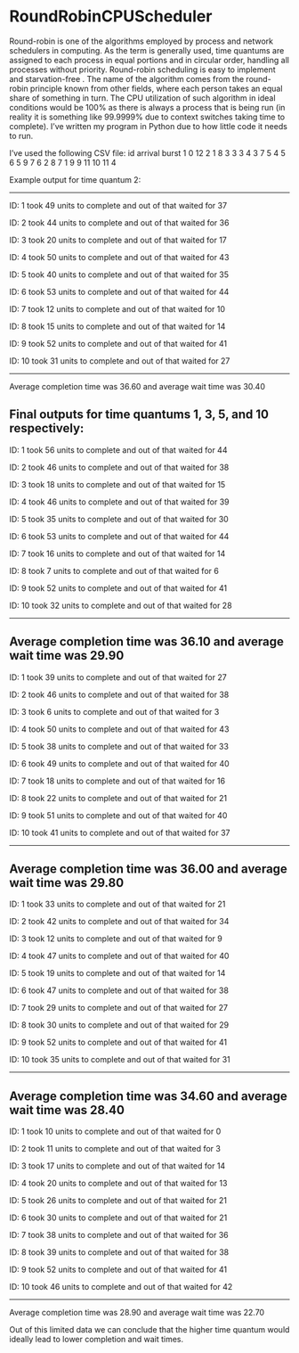 # RoundRobinCPUScheduler
Round-robin is one of the algorithms employed by process and network schedulers in
computing. As the term is generally used, time quantums are assigned to each process in equal
portions and in circular order, handling all processes without priority. Round-robin scheduling is
easy to implement and starvation-free . The name of the algorithm comes from the round-robin
principle known from other fields, where each person takes an equal share of something in turn.
The CPU utilization of such algorithm in ideal conditions would be 100% as there is
always a process that is being run (in reality it is something like 99.9999% due to context
switches taking time to complete). I’ve written my program in Python due to how little code it
needs to run.

I’ve used the following CSV file:
id arrival burst
1 0 12
2 1 8
3 3 3
4 3 7
5 4 5
6 5 9
7 6 2
8 7 1
9 9 11
10 11 4

Example output for time quantum 2:

----------------------------------------------------------------------
ID: 1 took 49 units to complete and out of that waited for 37

ID: 2 took 44 units to complete and out of that waited for 36

ID: 3 took 20 units to complete and out of that waited for 17

ID: 4 took 50 units to complete and out of that waited for 43

ID: 5 took 40 units to complete and out of that waited for 35

ID: 6 took 53 units to complete and out of that waited for 44

ID: 7 took 12 units to complete and out of that waited for 10

ID: 8 took 15 units to complete and out of that waited for 14

ID: 9 took 52 units to complete and out of that waited for 41

ID: 10 took 31 units to complete and out of that waited for 27

----------------------------------------------------------------------
Average completion time was 36.60 and average wait time was 30.40

Final outputs for time quantums 1, 3, 5, and 10 respectively:
----------------------------------------------------------------------
ID: 1 took 56 units to complete and out of that waited for 44

ID: 2 took 46 units to complete and out of that waited for 38

ID: 3 took 18 units to complete and out of that waited for 15

ID: 4 took 46 units to complete and out of that waited for 39

ID: 5 took 35 units to complete and out of that waited for 30

ID: 6 took 53 units to complete and out of that waited for 44

ID: 7 took 16 units to complete and out of that waited for 14

ID: 8 took 7 units to complete and out of that waited for 6

ID: 9 took 52 units to complete and out of that waited for 41

ID: 10 took 32 units to complete and out of that waited for 28

----------------------------------------------------------------------
Average completion time was 36.10 and average wait time was 29.90
----------------------------------------------------------------------
ID: 1 took 39 units to complete and out of that waited for 27

ID: 2 took 46 units to complete and out of that waited for 38

ID: 3 took 6 units to complete and out of that waited for 3

ID: 4 took 50 units to complete and out of that waited for 43

ID: 5 took 38 units to complete and out of that waited for 33

ID: 6 took 49 units to complete and out of that waited for 40

ID: 7 took 18 units to complete and out of that waited for 16

ID: 8 took 22 units to complete and out of that waited for 21

ID: 9 took 51 units to complete and out of that waited for 40

ID: 10 took 41 units to complete and out of that waited for 37

----------------------------------------------------------------------
Average completion time was 36.00 and average wait time was 29.80
----------------------------------------------------------------------
ID: 1 took 33 units to complete and out of that waited for 21

ID: 2 took 42 units to complete and out of that waited for 34

ID: 3 took 12 units to complete and out of that waited for 9

ID: 4 took 47 units to complete and out of that waited for 40

ID: 5 took 19 units to complete and out of that waited for 14

ID: 6 took 47 units to complete and out of that waited for 38

ID: 7 took 29 units to complete and out of that waited for 27

ID: 8 took 30 units to complete and out of that waited for 29

ID: 9 took 52 units to complete and out of that waited for 41

ID: 10 took 35 units to complete and out of that waited for 31

----------------------------------------------------------------------
Average completion time was 34.60 and average wait time was 28.40
----------------------------------------------------------------------
ID: 1 took 10 units to complete and out of that waited for 0

ID: 2 took 11 units to complete and out of that waited for 3

ID: 3 took 17 units to complete and out of that waited for 14

ID: 4 took 20 units to complete and out of that waited for 13

ID: 5 took 26 units to complete and out of that waited for 21

ID: 6 took 30 units to complete and out of that waited for 21

ID: 7 took 38 units to complete and out of that waited for 36

ID: 8 took 39 units to complete and out of that waited for 38

ID: 9 took 52 units to complete and out of that waited for 41

ID: 10 took 46 units to complete and out of that waited for 42

----------------------------------------------------------------------
Average completion time was 28.90 and average wait time was 22.70

Out of this limited data we can conclude that the higher time quantum would ideally lead to
lower completion and wait times.
